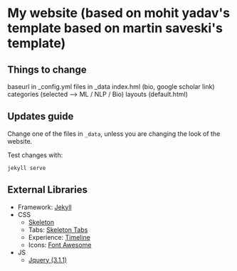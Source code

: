 # My website (based on mohit yadav's template based on martin saveski's template)

## Things to change
baseurl in _config.yml
files in _data
index.hml (bio, google scholar link)
categories (selected --> ML / NLP / Bio)
layouts (default.html)

## Updates guide
Change one of the files in `_data`, unless you are changing the look of the website.

Test changes with:
```
jekyll serve
```

## External Libraries
- Framework: [Jekyll](http://jekyllrb.com/)
- CSS
  - [Skeleton](getskeleton.com)
  - Tabs: [Skeleton Tabs](https://github.com/nathancahill/skeleton-tabs)
  - Experience: [Timeline](https://codepen.io/NilsWe/pen/FemfK)
  - Icons: [Font Awesome](http://fontawesome.io/)
- JS
  - [Jquery (3.1.1)](https://jquery.com/)
